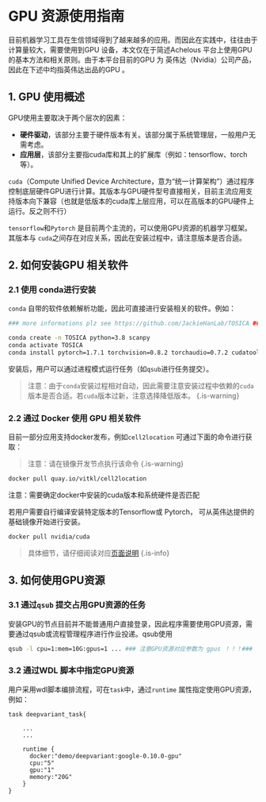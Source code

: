 # GPU 资源使用指南

目前机器学习工具在生信领域得到了越来越多的应用。而因此在实践中，往往由于计算量较大，需要使用到GPU 设备，本文仅在于简述Achelous 平台上使用GPU的基本方法和相关原则。由于本平台目前的GPU 为 英伟达（Nvidia）公司产品，因此在下述中均指英伟达出品的GPU 。

## 1. GPU 使用概述

GPU使用主要取决于两个层次的因素：

+ **硬件驱动**，该部分主要于硬件版本有关。该部分属于系统管理层，一般用户无需考虑。
+ **应用层**，该部分主要指cuda库和其上的扩展库（例如：tensorflow、torch等）。

`cuda`（Compute Unified Device Architecture，意为“统一计算架构”）通过程序控制底层硬件GPU进行计算。其版本与GPU硬件型号直接相关，目前主流应用支持版本向下兼容（也就是低版本的cuda库上层应用，可以在高版本的GPU硬件上运行。反之则不行）

`tensorflow`和`Pytorch` 是目前两个主流的，可以使用GPU资源的机器学习框架。其版本与 `cuda`之间存在对应关系，因此在安装过程中，请注意版本是否合适。

## 2. 如何安装GPU 相关软件

### 2.1 使用 conda进行安装 

`conda` 自带的软件依赖解析功能，因此可直接进行安装相关的软件。例如：

```bash
### more informations plz see https://github.com/JackieHanLab/TOSICA ### 

conda create -n TOSICA python=3.8 scanpy
conda activate TOSICA
conda install pytorch=1.7.1 torchvision=0.8.2 torchaudio=0.7.2 cudatoolkit=10.1 -c pytorch
```

安装后，用户可以通过进程模式运行任务（如`qsub`进行任务提交）。

> 注意：由于`conda`安装过程相对自动，因此需要注意安装过程中依赖的`cuda`版本是否合适。若`cuda`版本过新，注意选择降低版本。
{.is-warning}


### 2.2 通过 Docker 使用 GPU 相关软件


目前一部分应用支持docker发布，例如`cell2location` 可通过下面的命令进行获取：

> 注意：请在镜像开发节点执行该命令 
{.is-warning}


```bash
docker pull quay.io/vitkl/cell2location
```

注意：需要确定docker中安装的cuda版本和系统硬件是否匹配

若用户需要自行编译安装特定版本的Tensorflow或 Pytorch， 可从英伟达提供的基础镜像开始进行安装。

```bash 
docker pull nvidia/cuda
```

> 具体细节，请仔细阅读对应[页面说明](https://hub.docker.com/r/nvidia/cuda)
{.is-info}

## 3. 如何使用GPU资源 

### 3.1 通过`qsub` 提交占用GPU资源的任务 

安装GPU的节点目前并不能普通用户直接登录，因此程序需要使用GPU资源，需要通过qsub或流程管理程序进行作业投递。qsub使用 

```bash
qsub -l cpu=1:mem=10G:gpus=1 ... ### 注意GPU资源对应参数为 gpus ！！！### 

```
### 3.2 通过WDL 脚本中指定GPU资源

用户采用wdl脚本编排流程，可在`task`中，通过`runtime` 属性指定使用GPU资源，例如：

```
task deepvariant_task{
    
    ... 
    ...

    runtime {
      docker:"demo/deepvariant:google-0.10.0-gpu"
      cpu:"5"
      gpu:"1"
      memory:"20G"
    }
}
```